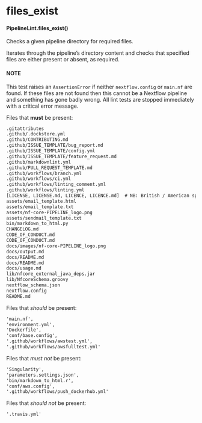 # files_exist

#### PipelineLint.files_exist()

Checks a given pipeline directory for required files.

Iterates through the pipeline’s directory content and checks that specified
files are either present or absent, as required.

#### NOTE

This test raises an `AssertionError` if neither `nextflow.config` or `main.nf` are found.
If these files are not found then this cannot be a Nextflow pipeline and something has gone badly wrong.
All lint tests are stopped immediately with a critical error message.

Files that **must** be present:

```default
.gitattributes
.github/.dockstore.yml
.github/CONTRIBUTING.md
.github/ISSUE_TEMPLATE/bug_report.md
.github/ISSUE_TEMPLATE/config.yml
.github/ISSUE_TEMPLATE/feature_request.md
.github/markdownlint.yml
.github/PULL_REQUEST_TEMPLATE.md
.github/workflows/branch.yml
.github/workflows/ci.yml
.github/workflows/linting_comment.yml
.github/workflows/linting.yml
[LICENSE, LICENSE.md, LICENCE, LICENCE.md]  # NB: British / American spelling
assets/email_template.html
assets/email_template.txt
assets/nf-core-PIPELINE_logo.png
assets/sendmail_template.txt
bin/markdown_to_html.py
CHANGELOG.md
CODE_OF_CONDUCT.md
CODE_OF_CONDUCT.md
docs/images/nf-core-PIPELINE_logo.png
docs/output.md
docs/README.md
docs/README.md
docs/usage.md
lib/nfcore_external_java_deps.jar
lib/NfcoreSchema.groovy
nextflow_schema.json
nextflow.config
README.md
```

Files that _should_ be present:

```default
'main.nf',
'environment.yml',
'Dockerfile',
'conf/base.config',
'.github/workflows/awstest.yml',
'.github/workflows/awsfulltest.yml'
```

Files that _must not_ be present:

```default
'Singularity',
'parameters.settings.json',
'bin/markdown_to_html.r',
'conf/aws.config',
'.github/workflows/push_dockerhub.yml'
```

Files that _should not_ be present:

```default
'.travis.yml'
```
